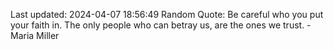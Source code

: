 Last updated: 2024-04-07 18:56:49
Random Quote: Be careful who you put your faith in. The only people who can betray us, are the ones we trust. - Maria Miller